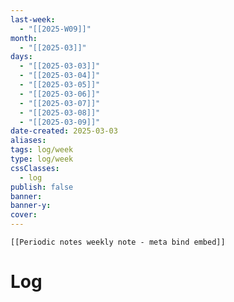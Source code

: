 ```yaml
---
last-week: 
  - "[[2025-W09]]"
month: 
  - "[[2025-03]]"
days: 
  - "[[2025-03-03]]"
  - "[[2025-03-04]]"
  - "[[2025-03-05]]"
  - "[[2025-03-06]]"
  - "[[2025-03-07]]"
  - "[[2025-03-08]]"
  - "[[2025-03-09]]"
date-created: 2025-03-03
aliases: 
tags: log/week
type: log/week
cssClasses:
  - log
publish: false
banner: 
banner-y: 
cover: 
---
```


```meta-bind-embed
[[Periodic notes weekly note - meta bind embed]]
```

# Log